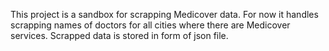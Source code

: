 This project is a sandbox for scrapping Medicover data. For now it handles scrapping names of doctors for all cities where there are Medicover services. Scrapped data is stored in form of json file.
